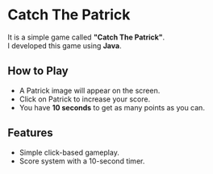 # Catch The Patrick

It is a simple game called **"Catch The Patrick"**.  
I developed this game using **Java**.

## How to Play
- A Patrick image will appear on the screen.
- Click on Patrick to increase your score.
- You have **10 seconds** to get as many points as you can.

## Features
- Simple click-based gameplay.
- Score system with a 10-second timer.

